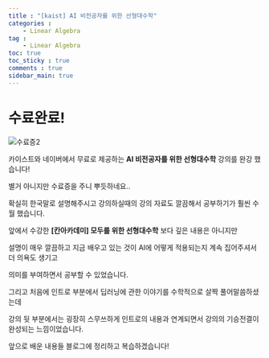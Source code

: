 ```yaml
---
title : "[kaist] AI 비전공자를 위한 선형대수학"
categories :
    - Linear Algebra
tag :
    - Linear Algebra
toc: true
toc_sticky : true
comments : true
sidebar_main: true
---
```


# 수료완료!

![수료증2](../../images/수료증2.JPEG) 





카이스트와 네이버에서 무료로 제공하는 **AI 비전공자를 위한 선형대수학** 강의를 완강 했습니다! 

별거 아니지만 수료증을 주니 뿌듯하네요..

확실히 한국말로 설명해주시고 강의하실때의 강의 자료도 깔끔해서 공부하기가 훨씬 수월 했습니다.

앞에서 수강한 **[칸아카데미] 모두를 위한 선형대수학** 보다 깊은 내용은 아니지만 

설명이 매우 깔끔하고 지금 배우고 있는 것이 AI에 어떻게 적용되는지 계속 집어주셔서 더 의욕도 생기고

의미를 부여하면서 공부할 수 있었습니다.

그리고 처음에 인트로 부분에서 딥러닝에 관한 이야기를 수학적으로 살짝 풀어말씀하셨는데

강의 뒷 부분에서는 굉장히 스무쓰하게 인트로의 내용과 연계되면서 강의의 기승전결이 완성되는 느낌이었습니다.

앞으로 배운 내용들 블로그에 정리하고 복습하겠습니다!
